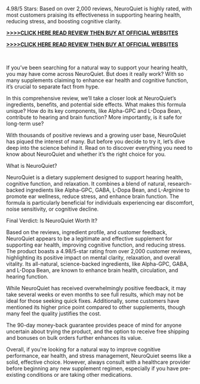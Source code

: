 4.98/5 Stars: Based on over 2,000 reviews, NeuroQuiet is highly rated, with most customers praising its effectiveness in supporting hearing health, reducing stress, and boosting cognitive clarity.



**[>>>>CLICK HERE READ REVIEW THEN BUY AT OFFICIAL WEBSITES​](https://551000udljt7v3wdrq4ft2o9rz.hop.clickbank.net)**


**[>>>>CLICK HERE READ REVIEW THEN BUY AT OFFICIAL WEBSITES​](https://551000udljt7v3wdrq4ft2o9rz.hop.clickbank.net)**


﻿

If you’ve been searching f﻿or a natural way to support your hearing health, you may have come across NeuroQuiet. But does it really work? With so many supplements claiming to enhance ear health and cognitive function, it’s crucial to separate fact from hype.




In this comprehensive review, we’ll take a closer look at NeuroQuiet’s ingredients, benefits, and potential side effects. What makes this formula unique? How do its key components, like Alpha-GPC and L-Dopa Bean, contribute to hearing and brain function? More importantly, is it safe for long-term use?



With thousands of positive reviews and a growing user base, NeuroQuiet has piqued the interest of many. But before you decide to try it, let’s dive deep into the science behind it. Read on to discover everything you need to know about NeuroQuiet and whether it’s the right choice for you.


What is NeuroQuiet?



NeuroQuiet is a dietary supplement designed to support hearing health, cognitive function, and relaxation. It combines a blend of natural, research-backed ingredients like Alpha-GPC, GABA, L-Dopa Bean, and L-Arginine to promote ear wellness, reduce stress, and enhance brain function. The formula is particularly beneficial for individuals experiencing ear discomfort, noise sensitivity, or cognitive decline.

Final Verdict: Is NeuroQuiet Worth It?

Based on the reviews, ingredient profile, and customer feedback, NeuroQuiet appears to be a legitimate and effective supplement for supporting ear health, improving cognitive function, and reducing stress. The product boasts a 4.98/5-star rating from over 2,000 customer reviews, highlighting its positive impact on mental clarity, relaxation, and overall vitality. Its all-natural, science-backed ingr﻿edients, like Alpha-GPC, GABA, and L-Dopa Bean, are known to enhance brain health, circulation, and hearing function.

While NeuroQuiet has received overwhelmingly positive feedback, it may take several weeks or even months to see full results, which may not be ideal for those seeking quick fixes. Additionally, some customers have mentioned its higher price point compared to other supplements, though many feel the quality justifies the cost.

The 90-day money-back guarantee provides peace of mind for anyone uncertain about trying the product, and the option to receive free shipping and bonuses on bulk orders further enhances its ﻿value.



Overall, if you're looking for a natural way to improve cognitive performance, ear health, and stress management, NeuroQuiet seems like a solid, effective choice. However, always consult with a healthcare provider before beginning any new supplement regimen, especially if you have pre-existing conditions or are taking other medications.
​
